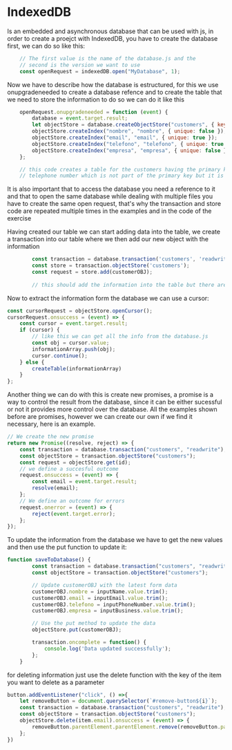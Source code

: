 # IndexedDB

Is an embedded and asynchronous database that can be used with js, in order to create a proejct with IndexedDB, 
you have to create the database first, we can do so like this: 

```javascript
    // The first value is the name of the database.js and the
    // second is the version we want to use
    const openRequest = indexedDB.open("MyDatabase", 1);
```

Now we have to describe how the database is estructured, for this we use onupgradeneeded to create a database refence and
to create the table that we need to store the information to do so we can do it like this 

```javascript
    openRequest.onupgradeneeded = function (event) {
        database = event.target.result; 
        let objectStore = database.createObjectStore("customers", { keyPath: "email" });
        objectStore.createIndex("nombre", "nombre", { unique: false });
        objectStore.createIndex("email", "email", { unique: true });
        objectStore.createIndex("telefono", "telefono", { unique: true });
        objectStore.createIndex("empresa", "empresa", { unique: false });
    };

    // this code creates a table for the customers having the primary key being the email since it is unique and the 
    // telephone number which is not part of the primary key but it is still unique 
```
It is also important that to access the database you need a reference to it and that to open the same database while 
dealing with multiple files you have to create the same open request, that's why the transaction and store code are repeated multiple times in the examples and in the code of the exercise 

Having created our table we can start adding data into the table, we create a transaction into our table where we then 
add our new object with the information 

```javascript
        const transaction = database.transaction('customers', 'readwrite');
        const store = transaction.objectStore('customers');
        const request = store.add(customerOBJ);
        
        // this should add the information into the table but there are cases where an error occours due to the data not matching or existing already in the database.js, if we want to know where the data has been added we can 
```

Now to extract the information form the database we can use a cursor:

```javascript
const cursorRequest = objectStore.openCursor();
cursorRequest.onsuccess = (event) => {
    const cursor = event.target.result;
    if (cursor) {
        // like this we can get all the info from the database.js 
        const obj = cursor.value;
        informationArray.push(obj);
        cursor.continue(); 
    } else {
        createTable(informationArray)
    }
};
```

Another thing we can do with this is create new promises, a promise is a way to control the result from the database, 
since it can be either sucessful or not it provides more control over the database. All the examples shown before are 
promises, however we can create our own if we find it necessary, here is an example.

```javascript
// We create the new promise 
return new Promise((resolve, reject) => {
    const transaction = database.transaction("customers", "readwrite");
    const objectStore = transaction.objectStore("customers");
    const request = objectStore.get(id);
    // we define a succesful outcome 
    request.onsuccess = (event) => {
        const email = event.target.result;
        resolve(email);
    };
    // We define an outcome for errors
    request.onerror = (event) => {
        reject(event.target.error);
    };
});
```

To update the information from the database we have to get the new values and then use the put function to update it:

```javascript
function saveToDatabase() {
        const transaction = database.transaction("customers", "readwrite");
        const objectStore = transaction.objectStore("customers");

        // Update customerOBJ with the latest form data
        customerOBJ.nombre = inputName.value.trim();
        customerOBJ.email = inputEmail.value.trim();
        customerOBJ.telefono = inputPhoneNumber.value.trim();
        customerOBJ.empresa = inputBusiness.value.trim();

        // Use the put method to update the data
        objectStore.put(customerOBJ);

        transaction.oncomplete = function() {
            console.log('Data updated successfully');
        };
    }

```

for deleting information just use the delete function with the key of the item you want to delete as a parameter 

```javascript
button.addEventListener("click", () =>{
    let removeButton = document.querySelector(`#remove-button${i}`);
    const transaction = database.transaction("customers", "readwrite");
    const objectStore = transaction.objectStore("customers");
    objectStore.delete(item.email).onsuccess = (event) => {
        removeButton.parentElement.parentElement.remove(removeButton.parentElement);
    };
})
```